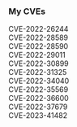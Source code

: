 ### My CVEs

CVE-2022-26244\
CVE-2022-28589\
CVE-2022-28590\
CVE-2022-29011\
CVE-2022-30899\
CVE-2022-31325\
CVE-2022-34040\
CVE-2022-35569\
CVE-2022-36600\
CVE-2022-37679\
CVE-2023-41482
